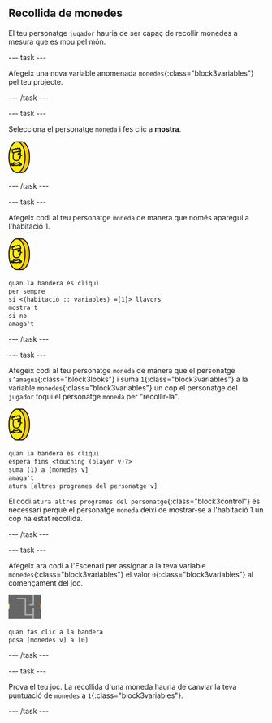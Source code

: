 ## Recollida de monedes

El teu personatge `jugador` hauria de ser capaç de recollir monedes a mesura que es mou pel món.

--- task ---

Afegeix una nova variable anomenada `monedes`{:class="block3variables"} pel teu projecte.

--- /task ---

--- task ---

Selecciona el personatge `moneda` i fes clic a **mostra**.

![captura de pantalla](images/coin.png)

--- /task ---

--- task ---

Afegeix codi al teu personatge `moneda` de manera que només aparegui a l'habitació 1.

![captura de pantalla](images/coin.png)

```blocks3
quan la bandera es cliqui
per sempre
si <(habitació :: variables) =[1]> llavors
mostra't
si no
amaga't
```

--- /task ---

--- task ---

Afegeix codi al teu personatge `moneda` de manera que el personatge `s’amagui`{:class="block3looks"} i suma `1`{:class="block3variables"} a la variable `monedes`{:class="block3variables"} un cop el personatge del `jugador` toqui el personatge `moneda` per "recollir-la".

![moneda](images/coin.png)

```blocks3
quan la bandera es cliqui
espera fins <touching (player v)?>
suma (1) a [monedes v]
amaga't
atura [altres programes del personatge v]
```

El codi `atura altres programes del personatge`{:class="block3control"} és necessari perquè el personatge `moneda` deixi de mostrar-se a l'habitació 1 un cop ha estat recollida.

--- /task ---

--- task ---

Afegeix ara codi a l'Escenari per assignar a la teva variable `monedes`{:class="block3variables"} el valor `0`{:class="block3variables"} al començament del joc.

![escenari](images/stage.png)

```blocks3
quan fas clic a la bandera
posa [monedes v] a [0]
```

--- /task ---

--- task ---

Prova el teu joc. La recollida d'una moneda hauria de canviar la teva puntuació de `monedes` a `1`{:class="block3variables"}.

--- /task ---